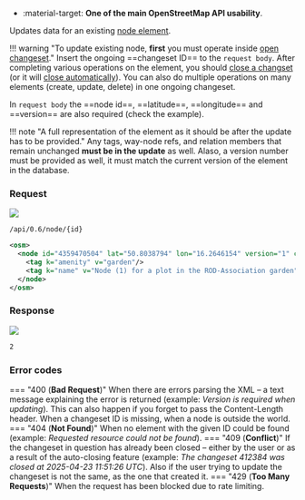 <div class="grid cards" markdown>

- :material-target: **One of the main OpenStreetMap API usability**.

</div>

Updates data for an existing [node element](../general_information/elements.md#elements-description).

!!! warning "To update existing node, **first** you must operate inside [open changeset](open_changeset.md)."
    Insert the ongoing ==changeset ID== to the `request body`. After completing various operations on the element, you should [close a changset](close_changeset.md) (or it will [close automatically](../general_information/changesets.md#changesets-attributes)). You can also do multiple operations on many elements (create, update, delete) in one ongoing changeset.

In `request body` the ==node id==, ==latitude==, ==longitude== and ==version== are also required (check the example).

!!! note "A full representation of the element as it should be after the update has to be provided."
    Any tags, way-node refs, and relation members that remain unchanged **must be in the update** as well. Alaso, a version number must be provided as well, it must match the current version of the element in the database.

### Request

![](https://img.shields.io/badge/PUT-lightblue)

```
/api/0.6/node/{id}
```

``` xml title="updateNodeBody_example.xml" hl_lines="2"
<osm>
  <node id="4359470504" lat="50.8038794" lon="16.2646154" version="1" changeset="412389">
    <tag k="amenity" v="garden"/>
    <tag k="name" v="Node (1) for a plot in the ROD-Association garden"/>
  </node>
</osm>
```

### Response

![](https://img.shields.io/badge/Response-200%20OK-brightgreen)

``` xml title="succesUpdateNode_example.xml" linenums="1"
2
```

### Error codes

=== "400 (**Bad Request**)"
    When there are errors parsing the XML – a text message explaining the error is returned (example: *Version is required when updating*). This can also happen if you forget to pass the Content-Length header. When a changeset ID is missing, when a node is outside the world.
=== "404 (**Not Found**)"
    When no element with the given ID could be found (example: *Requested resource could not be found*).
=== "409 (**Conflict**)"
    If the changeset in question has already been closed – either by the user or as a result of the auto-closing feature (example: *The changeset 412384 was closed at 2025-04-23 11:51:26 UTC*). Also if the user trying to update the changeset is not the same, as the one that created it.
=== "429 (**Too Many Requests**)"
    When the request has been blocked due to rate limiting.